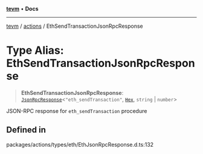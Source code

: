 [**tevm**](../../README.md) • **Docs**

***

[tevm](../../modules.md) / [actions](../README.md) / EthSendTransactionJsonRpcResponse

# Type Alias: EthSendTransactionJsonRpcResponse

> **EthSendTransactionJsonRpcResponse**: [`JsonRpcResponse`](../../index/type-aliases/JsonRpcResponse.md)\<`"eth_sendTransaction"`, [`Hex`](../../index/type-aliases/Hex.md), `string` \| `number`\>

JSON-RPC response for `eth_sendTransaction` procedure

## Defined in

packages/actions/types/eth/EthJsonRpcResponse.d.ts:132
